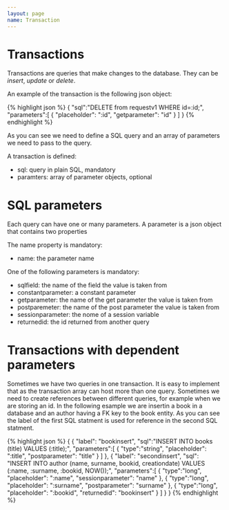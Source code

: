 ```yaml
---
layout: page
name: Transaction
---
```


# Transactions

Transactions are queries that make changes to the database. They can be *insert*, *update* or *delete*.

An example of the transaction is the following json object:

{% highlight json %}
{
  "sql":"DELETE from requestv1 WHERE id=:id;",
  "parameters":[
    { "placeholder": ":id", "getparameter": "id" }
  ]
}
{% endhighlight %}

As you can see we need to define a SQL query and an array of parameters we need to pass to the query.

A transaction is defined:

* sql: query in plain SQL, mandatory
* paramters: array of parameter objects, optional

# SQL parameters

Each query can have one or many parameters.
A parameter is a json object that contains two properties

The name property is mandatory:

* name: the parameter name

One of the following parameters is mandatory:

* sqlfield: the name of the field the value is taken from
* constantparameter: a constant parameter
* getparameter: the name of the get parameter the value is taken from
* postparemeter: the name of the post parameter the value is taken from
* sessionparameter: the nome of a session variable
* returnedid: the id returned from another query

# Transactions with dependent parameters

Sometimes we have two queries in one transaction. It is easy to implement that as the transaction array can host more than one query. Sometimes we need to create references between different queries, for example when we are storing an id. In the following esample we are insertin a book in a database and an author having a FK key to the book entity. As you can see the label of the first SQL statment is used for reference in the second SQL statment.

{% highlight json %}
{
  {
    "label": "bookinsert",
    "sql":"INSERT INTO books (title) VALUES (:title);",
    "parameters":[
      { "type":"string", "placeholder": ":title", "postparameter": "title" }
    ]
  },
  {
    "label": "secondinsert",
    "sql": "INSERT INTO author (name, surname, bookid, creationdate) VALUES (:name, :surname, :bookid, NOW());",
    "parameters":[
      { "type":"long", "placeholder": ":name", "sessionparameter": "name" },
      { "type":"long", "placeholder": ":surname", "postparameter": "surname" },
      { "type":"long", "placeholder": ":bookid", "returnedid": "bookinsert" }
    ]
  }
}
{% endhighlight %}



